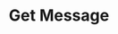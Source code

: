 ---
title: Get Message
excerpt: Get the message for the user's wallet to sign.
api:
  file: swagger (2).json
  operationId: GetMessage
hidden: false
---